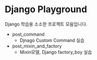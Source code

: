# Django Playground
Django 학습용 소소한 프로젝트 모음입니다.

- post_command
  - Djnago Custom Command 실습
- post_mixin_and_factory
  - Mixin모델, Django factory_boy 실습

